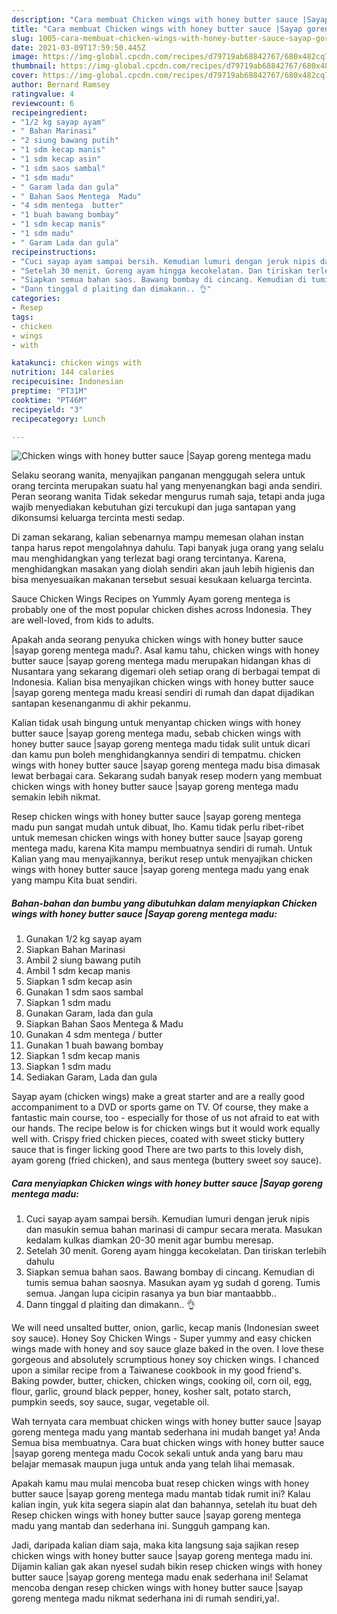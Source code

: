 ```yaml
---
description: "Cara membuat Chicken wings with honey butter sauce |Sayap goreng mentega madu yang enak Untuk Jualan"
title: "Cara membuat Chicken wings with honey butter sauce |Sayap goreng mentega madu yang enak Untuk Jualan"
slug: 1005-cara-membuat-chicken-wings-with-honey-butter-sauce-sayap-goreng-mentega-madu-yang-enak-untuk-jualan
date: 2021-03-09T17:59:50.445Z
image: https://img-global.cpcdn.com/recipes/d79719ab68842767/680x482cq70/chicken-wings-with-honey-butter-sauce-sayap-goreng-mentega-madu-foto-resep-utama.jpg
thumbnail: https://img-global.cpcdn.com/recipes/d79719ab68842767/680x482cq70/chicken-wings-with-honey-butter-sauce-sayap-goreng-mentega-madu-foto-resep-utama.jpg
cover: https://img-global.cpcdn.com/recipes/d79719ab68842767/680x482cq70/chicken-wings-with-honey-butter-sauce-sayap-goreng-mentega-madu-foto-resep-utama.jpg
author: Bernard Ramsey
ratingvalue: 4
reviewcount: 6
recipeingredient:
- "1/2 kg sayap ayam"
- " Bahan Marinasi"
- "2 siung bawang putih"
- "1 sdm kecap manis"
- "1 sdm kecap asin"
- "1 sdm saos sambal"
- "1 sdm madu"
- " Garam lada dan gula"
- " Bahan Saos Mentega  Madu"
- "4 sdm mentega  butter"
- "1 buah bawang bombay"
- "1 sdm kecap manis"
- "1 sdm madu"
- " Garam Lada dan gula"
recipeinstructions:
- "Cuci sayap ayam sampai bersih. Kemudian lumuri dengan jeruk nipis dan masukin semua bahan marinasi di campur secara merata. Masukan kedalam kulkas diamkan 20-30 menit agar bumbu meresap."
- "Setelah 30 menit. Goreng ayam hingga kecokelatan. Dan tiriskan terlebih dahulu"
- "Siapkan semua bahan saos. Bawang bombay di cincang. Kemudian di tumis semua bahan saosnya. Masukan ayam yg sudah d goreng. Tumis semua. Jangan lupa cicipin rasanya ya bun biar mantaabbb.."
- "Dann tinggal d plaiting dan dimakann.. 👌"
categories:
- Resep
tags:
- chicken
- wings
- with

katakunci: chicken wings with 
nutrition: 144 calories
recipecuisine: Indonesian
preptime: "PT31M"
cooktime: "PT46M"
recipeyield: "3"
recipecategory: Lunch

---
```



![Chicken wings with honey butter sauce |Sayap goreng mentega madu](https://img-global.cpcdn.com/recipes/d79719ab68842767/680x482cq70/chicken-wings-with-honey-butter-sauce-sayap-goreng-mentega-madu-foto-resep-utama.jpg)

Selaku seorang wanita, menyajikan panganan menggugah selera untuk orang tercinta merupakan suatu hal yang menyenangkan bagi anda sendiri. Peran seorang  wanita Tidak sekedar mengurus rumah saja, tetapi anda juga wajib menyediakan kebutuhan gizi tercukupi dan juga santapan yang dikonsumsi keluarga tercinta mesti sedap.

Di zaman  sekarang, kalian sebenarnya mampu memesan olahan instan tanpa harus repot mengolahnya dahulu. Tapi banyak juga orang yang selalu mau menghidangkan yang terlezat bagi orang tercintanya. Karena, menghidangkan masakan yang diolah sendiri akan jauh lebih higienis dan bisa menyesuaikan makanan tersebut sesuai kesukaan keluarga tercinta. 

Sauce Chicken Wings Recipes on Yummly Ayam goreng mentega is probably one of the most popular chicken dishes across Indonesia. They are well-loved, from kids to adults.

Apakah anda seorang penyuka chicken wings with honey butter sauce |sayap goreng mentega madu?. Asal kamu tahu, chicken wings with honey butter sauce |sayap goreng mentega madu merupakan hidangan khas di Nusantara yang sekarang digemari oleh setiap orang di berbagai tempat di Indonesia. Kalian bisa menyajikan chicken wings with honey butter sauce |sayap goreng mentega madu kreasi sendiri di rumah dan dapat dijadikan santapan kesenanganmu di akhir pekanmu.

Kalian tidak usah bingung untuk menyantap chicken wings with honey butter sauce |sayap goreng mentega madu, sebab chicken wings with honey butter sauce |sayap goreng mentega madu tidak sulit untuk dicari dan kamu pun boleh menghidangkannya sendiri di tempatmu. chicken wings with honey butter sauce |sayap goreng mentega madu bisa dimasak lewat berbagai cara. Sekarang sudah banyak resep modern yang membuat chicken wings with honey butter sauce |sayap goreng mentega madu semakin lebih nikmat.

Resep chicken wings with honey butter sauce |sayap goreng mentega madu pun sangat mudah untuk dibuat, lho. Kamu tidak perlu ribet-ribet untuk memesan chicken wings with honey butter sauce |sayap goreng mentega madu, karena Kita mampu membuatnya sendiri di rumah. Untuk Kalian yang mau menyajikannya, berikut resep untuk menyajikan chicken wings with honey butter sauce |sayap goreng mentega madu yang enak yang mampu Kita buat sendiri.

<!--inarticleads1-->

##### Bahan-bahan dan bumbu yang dibutuhkan dalam menyiapkan Chicken wings with honey butter sauce |Sayap goreng mentega madu:

1. Gunakan 1/2 kg sayap ayam
1. Siapkan  Bahan Marinasi
1. Ambil 2 siung bawang putih
1. Ambil 1 sdm kecap manis
1. Siapkan 1 sdm kecap asin
1. Gunakan 1 sdm saos sambal
1. Siapkan 1 sdm madu
1. Gunakan  Garam, lada dan gula
1. Siapkan  Bahan Saos Mentega &amp; Madu
1. Gunakan 4 sdm mentega / butter
1. Gunakan 1 buah bawang bombay
1. Siapkan 1 sdm kecap manis
1. Siapkan 1 sdm madu
1. Sediakan  Garam, Lada dan gula


Sayap ayam (chicken wings) make a great starter and are a really good accompaniment to a DVD or sports game on TV. Of course, they make a fantastic main course, too - especially for those of us not afraid to eat with our hands. The recipe below is for chicken wings but it would work equally well with. Crispy fried chicken pieces, coated with sweet sticky buttery sauce that is finger licking good There are two parts to this lovely dish, ayam goreng (fried chicken), and saus mentega (buttery sweet soy sauce). 

<!--inarticleads2-->

##### Cara menyiapkan Chicken wings with honey butter sauce |Sayap goreng mentega madu:

1. Cuci sayap ayam sampai bersih. Kemudian lumuri dengan jeruk nipis dan masukin semua bahan marinasi di campur secara merata. Masukan kedalam kulkas diamkan 20-30 menit agar bumbu meresap.
1. Setelah 30 menit. Goreng ayam hingga kecokelatan. Dan tiriskan terlebih dahulu
1. Siapkan semua bahan saos. Bawang bombay di cincang. Kemudian di tumis semua bahan saosnya. Masukan ayam yg sudah d goreng. Tumis semua. Jangan lupa cicipin rasanya ya bun biar mantaabbb..
1. Dann tinggal d plaiting dan dimakann.. 👌


We will need unsalted butter, onion, garlic, kecap manis (Indonesian sweet soy sauce). Honey Soy Chicken Wings - Super yummy and easy chicken wings made with honey and soy sauce glaze baked in the oven. I love these gorgeous and absolutely scrumptious honey soy chicken wings. I chanced upon a similar recipe from a Taiwanese cookbook in my good friend&#39;s. Baking powder, butter, chicken, chicken wings, cooking oil, corn oil, egg, flour, garlic, ground black pepper, honey, kosher salt, potato starch, pumpkin seeds, soy sauce, sugar, vegetable oil. 

Wah ternyata cara membuat chicken wings with honey butter sauce |sayap goreng mentega madu yang mantab sederhana ini mudah banget ya! Anda Semua bisa membuatnya. Cara buat chicken wings with honey butter sauce |sayap goreng mentega madu Cocok sekali untuk anda yang baru mau belajar memasak maupun juga untuk anda yang telah lihai memasak.

Apakah kamu mau mulai mencoba buat resep chicken wings with honey butter sauce |sayap goreng mentega madu mantab tidak rumit ini? Kalau kalian ingin, yuk kita segera siapin alat dan bahannya, setelah itu buat deh Resep chicken wings with honey butter sauce |sayap goreng mentega madu yang mantab dan sederhana ini. Sungguh gampang kan. 

Jadi, daripada kalian diam saja, maka kita langsung saja sajikan resep chicken wings with honey butter sauce |sayap goreng mentega madu ini. Dijamin kalian gak akan nyesel sudah bikin resep chicken wings with honey butter sauce |sayap goreng mentega madu enak sederhana ini! Selamat mencoba dengan resep chicken wings with honey butter sauce |sayap goreng mentega madu nikmat sederhana ini di rumah sendiri,ya!.

